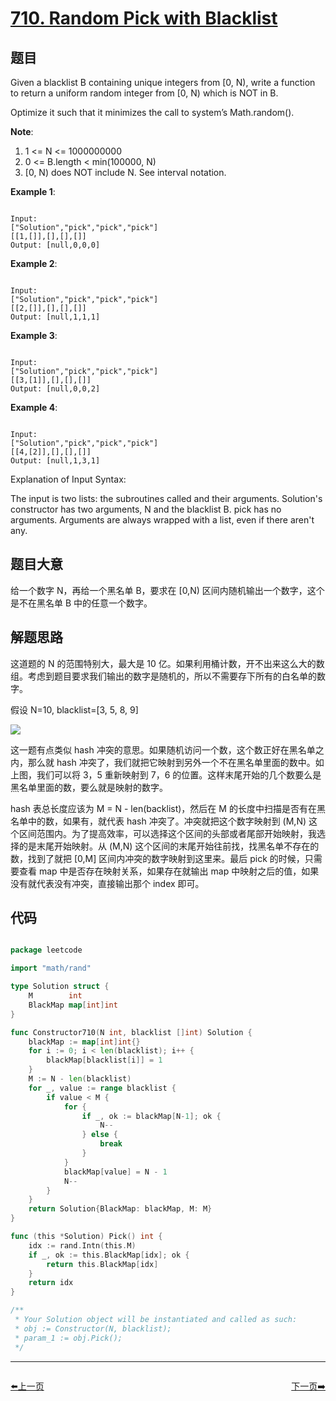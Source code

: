 # [710. Random Pick with Blacklist](https://leetcode.com/problems/random-pick-with-blacklist/)

## 题目

Given a blacklist B containing unique integers from [0, N), write a function to return a uniform random integer from [0, N) which is NOT in B.

Optimize it such that it minimizes the call to system’s Math.random().

**Note**:

1. 1 <= N <= 1000000000
2. 0 <= B.length < min(100000, N)
3. [0, N) does NOT include N. See interval notation.


**Example 1**:

```

Input: 
["Solution","pick","pick","pick"]
[[1,[]],[],[],[]]
Output: [null,0,0,0]

```

**Example 2**:

```

Input: 
["Solution","pick","pick","pick"]
[[2,[]],[],[],[]]
Output: [null,1,1,1]

```

**Example 3**:

```

Input: 
["Solution","pick","pick","pick"]
[[3,[1]],[],[],[]]
Output: [null,0,0,2]

```

**Example 4**:

```

Input: 
["Solution","pick","pick","pick"]
[[4,[2]],[],[],[]]
Output: [null,1,3,1]

```


Explanation of Input Syntax:

The input is two lists: the subroutines called and their arguments. Solution's constructor has two arguments, N and the blacklist B. pick has no arguments. Arguments are always wrapped with a list, even if there aren't any.


## 题目大意

给一个数字 N，再给一个黑名单 B，要求在 [0,N) 区间内随机输出一个数字，这个是不在黑名单 B 中的任意一个数字。

## 解题思路

这道题的 N 的范围特别大，最大是 10 亿。如果利用桶计数，开不出来这么大的数组。考虑到题目要求我们输出的数字是随机的，所以不需要存下所有的白名单的数字。

假设 N=10, blacklist=[3, 5, 8, 9]

![](https://s3-lc-upload.s3.amazonaws.com/users/cafebaby/image_1530657902.png)


这一题有点类似 hash 冲突的意思。如果随机访问一个数，这个数正好在黑名单之内，那么就 hash 冲突了，我们就把它映射到另外一个不在黑名单里面的数中。如上图，我们可以将 3，5 重新映射到 7，6 的位置。这样末尾开始的几个数要么是黑名单里面的数，要么就是映射的数字。

hash 表总长度应该为 M = N - len(backlist)，然后在 M 的长度中扫描是否有在黑名单中的数，如果有，就代表 hash 冲突了。冲突就把这个数字映射到 (M,N) 这个区间范围内。为了提高效率，可以选择这个区间的头部或者尾部开始映射，我选择的是末尾开始映射。从 (M,N) 这个区间的末尾开始往前找，找黑名单不存在的数，找到了就把 [0,M] 区间内冲突的数字映射到这里来。最后 pick 的时候，只需要查看 map 中是否存在映射关系，如果存在就输出 map 中映射之后的值，如果没有就代表没有冲突，直接输出那个 index 即可。














## 代码

```go

package leetcode

import "math/rand"

type Solution struct {
	M        int
	BlackMap map[int]int
}

func Constructor710(N int, blacklist []int) Solution {
	blackMap := map[int]int{}
	for i := 0; i < len(blacklist); i++ {
		blackMap[blacklist[i]] = 1
	}
	M := N - len(blacklist)
	for _, value := range blacklist {
		if value < M {
			for {
				if _, ok := blackMap[N-1]; ok {
					N--
				} else {
					break
				}
			}
			blackMap[value] = N - 1
			N--
		}
	}
	return Solution{BlackMap: blackMap, M: M}
}

func (this *Solution) Pick() int {
	idx := rand.Intn(this.M)
	if _, ok := this.BlackMap[idx]; ok {
		return this.BlackMap[idx]
	}
	return idx
}

/**
 * Your Solution object will be instantiated and called as such:
 * obj := Constructor(N, blacklist);
 * param_1 := obj.Pick();
 */

```


----------------------------------------------
<div style="display: flex;justify-content: space-between;align-items: center;">
<p><a href="https://books.halfrost.com/leetcode/ChapterFour/0700~0799/0709.To-Lower-Case/">⬅️上一页</a></p>
<p><a href="https://books.halfrost.com/leetcode/ChapterFour/0700~0799/0713.Subarray-Product-Less-Than-K/">下一页➡️</a></p>
</div>
